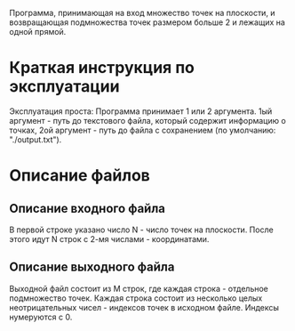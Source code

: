 Программа, принимающая на вход множество точек на плоскости, и возвращающая подмножества точек размером больше 2 и лежащих на одной прямой.
# Краткая инструкция по эксплуатации
Эксплуатация проста:
Программа принимает 1 или 2 аргумента. 1ый аргумент - путь до текстового файла, который содержит информацию о точках, 2ой аргумент - путь до файла с сохранением (по умолчанию: "./output.txt").

# Описание файлов
## Описание входного файла
В первой строке указано число N - число точек на плоскости.
После этого идут N строк с 2-мя числами - координатами.

## Описание выходного файла
Выходной файл состоит из M строк, где каждая строка - отдельное подмножество точек. Каждая строка состоит из несколько целых неотрицательных чисел - индексов точек в исходном файле. Индексы нумеруются с 0.
